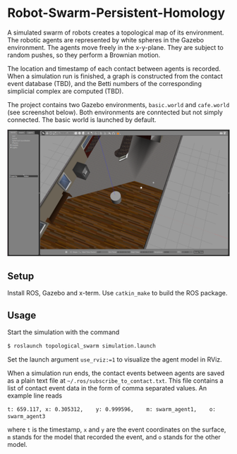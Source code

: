 # Robot-Swarm-Persistent-Homology
A simulated swarm of robots creates a topological map of its environment. The robotic agents are represented by white spheres in the Gazebo environment. The agents move freely in the x-y-plane. They are subject to random pushes, so they perform a Brownian motion.

The location and timestamp of each contact between agents is recorded. When a simulation run is finished, a graph is constructed from the contact event database (TBD), and the Betti numbers of the corresponding simplicial complex are computed (TBD).

The project contains two Gazebo environments, `basic.world` and `cafe.world` (see screenshot below). Both environments are conntected but not simply connected. The basic world is launched by default.

![Gazebo screenshot.](./screenshot_gazebo.png)

## Setup
Install ROS, Gazebo and x-term. Use `catkin_make` to build the ROS package.

## Usage
Start the simulation with the command

``` bash
$ roslaunch topological_swarm simulation.launch
```
Set the launch argument `use_rviz:=1` to visualize the agent model in RViz.

When a simulation run ends, the contact events between agents are saved as a plain text file at `~/.ros/subscribe_to_contact.txt`. This file contains a list of contact event data in the form of comma separated values. An example line reads
```
t: 659.117,	x: 0.305312,	y: 0.999596,	m: swarm_agent1,	o: swarm_agent3
```
where `t` is the timestamp, `x` and `y` are the event coordinates on the surface, `m` stands for the model that recorded the event, and `o` stands for the other model.
